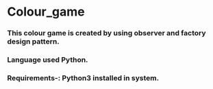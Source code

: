 # Colour_game

<h3>This colour game is created by using observer and factory design pattern.
  
<h3>Language used Python.
  
<h3>Requirements-: Python3 installed in system.
